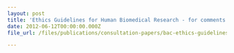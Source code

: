 ```yaml
---
layout: post
title: 'Ethics Guidelines for Human Biomedical Research - for comments'
date: 2012-06-12T00:00:00.000Z
file_url: /files/publications/consultation-papers/bac-ethics-guidelines-for-comments-human-biomedical.pdf

---
```


